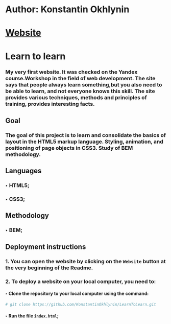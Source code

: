 # Author: Konstantin Okhlynin
# [**Website**](https://konstantinokhlynin.github.io/LearnToLearn)
# Learn to learn
### My very first website. It was checked on the Yandex course.Workshop in the field of web development. The site says that people always learn something,but you also need to be able to learn, and not everyone knows this skill. The site provides various techniques, methods and principles of training, provides interesting facts.
## Goal
### The goal of this project is to learn and consolidate the basics of layout in the HTML5 markup language. Styling, animation, and positioning of page objects in CSS3. Study of BEM methodology.
## Languages
### ‣ HTML5;
### ‣ CSS3;
## Methodology
### ‣ BEM;
## Deployment instructions
### 1. You can open the website by clicking on the `Website` button at the very beginning of the Readme.
### 2. To deploy a website on your local computer, you need to:
#### ‣ Clone the repository to your local computer using the command:
``` bash
# git clone https://github.com/KonstantinOkhlynin/LearnToLearn.git
```
#### ‣ Run the file `index.html`;